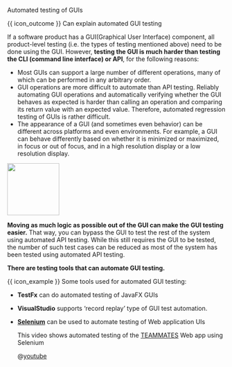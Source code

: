 <span id="title">Automated testing of GUIs</span>

<span id="prereqs"></span>

<span id="outcomes">{{ icon_outcome }} Can explain automated GUI testing</span>

<div id="body">

If a software product has a GUI(Graphical User Interface) component, all product-level testing (i.e. the types of testing mentioned above) need to be done using the GUI. However, **testing the GUI is much harder than testing the CLI (command line interface) or API**, for the following reasons:

* Most GUIs can support a large number of different operations, many of which can be performed in any arbitrary order.
* GUI operations are more difficult to automate than API testing. Reliably automating GUI operations and automatically verifying whether the GUI behaves as expected is harder than calling an operation and comparing its return value with an expected value. Therefore, automated regression testing of GUIs is rather difficult. 
* The appearance of a GUI (and sometimes even behavior) can be different across platforms and even environments. For example, a GUI can behave differently based on whether it is minimized or maximized, in focus or out of focus, and in a high resolution display or a low resolution display.

<img src="{{baseUrl}}/testing/testAutomation/testingGuis/images/diagram.png" height="120" />
<p/>

**Moving as much logic as possible out of the GUI can make the GUI testing easier.** That way, you can bypass the GUI to test the rest of the system using automated API testing. While this still requires the GUI to be tested, the number of such test cases can be reduced as most of the system has been tested using automated API testing.

**There are testing tools that can automate GUI testing.** 

<box>

{{ icon_example }} Some tools used for automated GUI testing:
* **TestFx** can do automated testing of JavaFX GUIs<br>
* **VisualStudio** supports ‘record replay’ type of GUI test automation.
* [**Selenium**](http://seleniumhq.org/) can be used to automate testing of Web application UIs<br>

  <panel type="seamless" header="{{ icon_video }} demo video of automated testing of a Web application" class="non-printable">
  
  This video shows automated testing of the [TEAMMATES](http://github.com/teammates/teammates) Web app using Selenium
  
  @[youtube](ihst69Zq1xM)
  
  </panel>


</box>

</div>

<div id="extras">

<include src="exercises.md" />

</div>
